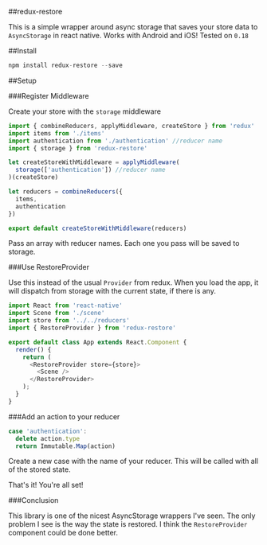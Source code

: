 ##redux-restore

This is a simple wrapper around async storage that saves your store data to `AsyncStorage` in react native. Works with Android and iOS! Tested on `0.18`

##Install

```js
npm install redux-restore --save
```

##Setup

###Register Middleware

Create your store with the `storage` middleware

```js
import { combineReducers, applyMiddleware, createStore } from 'redux'
import items from './items'
import authentication from './authentication' //reducer name
import { storage } from 'redux-restore'

let createStoreWithMiddleware = applyMiddleware(
  storage(['authentication']) //reducer name
)(createStore)

let reducers = combineReducers({
  items,
  authentication
})

export default createStoreWithMiddleware(reducers)
```

Pass an array with reducer names. Each one you pass will be saved to storage.

###Use RestoreProvider

Use this instead of the usual `Provider` from redux. When you load the app, it will dispatch from storage with the current state, if there is any.

```js
import React from 'react-native'
import Scene from './scene'
import store from '../../reducers'
import { RestoreProvider } from 'redux-restore'

export default class App extends React.Component {
  render() {
    return (
      <RestoreProvider store={store}>
        <Scene />
      </RestoreProvider>
    );
  }
}
```

###Add an action to your reducer

```js
case 'authentication':
  delete action.type
  return Immutable.Map(action)
```

Create a new case with the name of your reducer. This will be called with all of the stored state.

That's it! You're all set!

###Conclusion

This library is one of the nicest AsyncStorage wrappers I've seen. The only problem I see is the way the state is restored. I think the `RestoreProvider` component could be done better.
